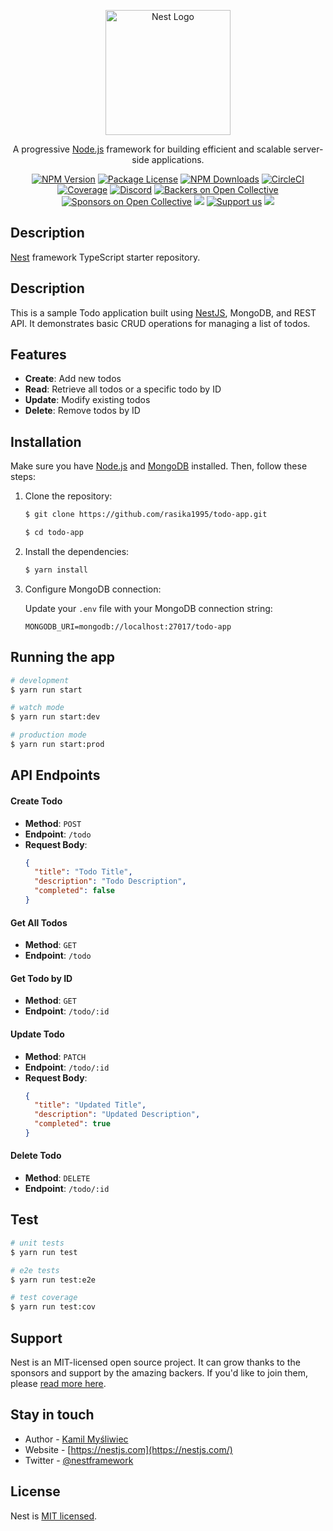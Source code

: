 <p align="center">
  <a href="http://nestjs.com/" target="blank"><img src="https://nestjs.com/img/logo-small.svg" width="200" alt="Nest Logo" /></a>
</p>

[circleci-image]: https://img.shields.io/circleci/build/github/nestjs/nest/master?token=abc123def456
[circleci-url]: https://circleci.com/gh/nestjs/nest

  <p align="center">A progressive <a href="http://nodejs.org" target="_blank">Node.js</a> framework for building efficient and scalable server-side applications.</p>
    <p align="center">
<a href="https://www.npmjs.com/~nestjscore" target="_blank"><img src="https://img.shields.io/npm/v/@nestjs/core.svg" alt="NPM Version" /></a>
<a href="https://www.npmjs.com/~nestjscore" target="_blank"><img src="https://img.shields.io/npm/l/@nestjs/core.svg" alt="Package License" /></a>
<a href="https://www.npmjs.com/~nestjscore" target="_blank"><img src="https://img.shields.io/npm/dm/@nestjs/common.svg" alt="NPM Downloads" /></a>
<a href="https://circleci.com/gh/nestjs/nest" target="_blank"><img src="https://img.shields.io/circleci/build/github/nestjs/nest/master" alt="CircleCI" /></a>
<a href="https://coveralls.io/github/nestjs/nest?branch=master" target="_blank"><img src="https://coveralls.io/repos/github/nestjs/nest/badge.svg?branch=master#9" alt="Coverage" /></a>
<a href="https://discord.gg/G7Qnnhy" target="_blank"><img src="https://img.shields.io/badge/discord-online-brightgreen.svg" alt="Discord"/></a>
<a href="https://opencollective.com/nest#backer" target="_blank"><img src="https://opencollective.com/nest/backers/badge.svg" alt="Backers on Open Collective" /></a>
<a href="https://opencollective.com/nest#sponsor" target="_blank"><img src="https://opencollective.com/nest/sponsors/badge.svg" alt="Sponsors on Open Collective" /></a>
  <a href="https://paypal.me/kamilmysliwiec" target="_blank"><img src="https://img.shields.io/badge/Donate-PayPal-ff3f59.svg"/></a>
    <a href="https://opencollective.com/nest#sponsor"  target="_blank"><img src="https://img.shields.io/badge/Support%20us-Open%20Collective-41B883.svg" alt="Support us"></a>
  <a href="https://twitter.com/nestframework" target="_blank"><img src="https://img.shields.io/twitter/follow/nestframework.svg?style=social&label=Follow"></a>
</p>
  <!--[![Backers on Open Collective](https://opencollective.com/nest/backers/badge.svg)](https://opencollective.com/nest#backer)
  [![Sponsors on Open Collective](https://opencollective.com/nest/sponsors/badge.svg)](https://opencollective.com/nest#sponsor)-->

## Description

[Nest](https://github.com/nestjs/nest) framework TypeScript starter repository.

## Description

This is a sample Todo application built using [NestJS](https://github.com/nestjs), MongoDB, and REST API. It demonstrates basic CRUD operations for managing a list of todos.

## Features

- **Create**: Add new todos
- **Read**: Retrieve all todos or a specific todo by ID
- **Update**: Modify existing todos
- **Delete**: Remove todos by ID

## Installation

Make sure you have [Node.js](https://nodejs.org/) and [MongoDB](https://www.mongodb.com/) installed. Then, follow these steps:

1. Clone the repository:

    ```bash
    $ git clone https://github.com/rasika1995/todo-app.git

    $ cd todo-app
    ```

2. Install the dependencies:

    ```bash
    $ yarn install
    ```

3. Configure MongoDB connection:

    Update your `.env` file with your MongoDB connection string:

    ```env
    MONGODB_URI=mongodb://localhost:27017/todo-app
    ```

## Running the app

```bash
# development
$ yarn run start

# watch mode
$ yarn run start:dev

# production mode
$ yarn run start:prod
```

## API Endpoints

#### Create Todo

- **Method**: `POST`
- **Endpoint**: `/todo`
- **Request Body**:
  ```json
  {
    "title": "Todo Title",
    "description": "Todo Description",
    "completed": false
  }

#### Get All Todos

- **Method**: `GET`
- **Endpoint**: `/todo`

#### Get Todo by ID

- **Method**: `GET`
- **Endpoint**: `/todo/:id`

#### Update Todo

- **Method**: `PATCH`
- **Endpoint**: `/todo/:id`
- **Request Body**:
  ```json
  {
    "title": "Updated Title",
    "description": "Updated Description",
    "completed": true
  }

#### Delete Todo

- **Method**: `DELETE`
- **Endpoint**: `/todo/:id`

## Test

```bash
# unit tests
$ yarn run test

# e2e tests
$ yarn run test:e2e

# test coverage
$ yarn run test:cov
```

## Support

Nest is an MIT-licensed open source project. It can grow thanks to the sponsors and support by the amazing backers. If you'd like to join them, please [read more here](https://docs.nestjs.com/support).

## Stay in touch

- Author - [Kamil Myśliwiec](https://kamilmysliwiec.com)
- Website - [https://nestjs.com](https://nestjs.com/)
- Twitter - [@nestframework](https://twitter.com/nestframework)

## License

Nest is [MIT licensed](LICENSE).
